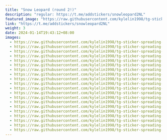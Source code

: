 ```yaml
---
title: "Snow Leopard (round 2!)"
description: "regular: https://t.me/addstickers/snowleopard2NL"
featured_image: "https://raw.githubusercontent.com/kylelin1998/tg-sticker-spreading-worldwide-images/main/img/3545677b-b52e-4ee2-b9af-713b7a219866.jpg"
link: "https://t.me/addstickers/snowleopard2NL"
weight: 3
date: 2024-01-14T19:43:12+08:00
images:
  - https://raw.githubusercontent.com/kylelin1998/tg-sticker-spreading-worldwide-images/main/img/3545677b-b52e-4ee2-b9af-713b7a219866.jpg
  - https://raw.githubusercontent.com/kylelin1998/tg-sticker-spreading-worldwide-images/main/img/3891f2ca-9242-4691-a12d-820fa3179401.jpg
  - https://raw.githubusercontent.com/kylelin1998/tg-sticker-spreading-worldwide-images/main/img/dbfa8411-2a3a-4734-b54e-93f489efa6f4.jpg
  - https://raw.githubusercontent.com/kylelin1998/tg-sticker-spreading-worldwide-images/main/img/d039ad63-5eda-440e-a86c-7f3d9ee50345.jpg
  - https://raw.githubusercontent.com/kylelin1998/tg-sticker-spreading-worldwide-images/main/img/d7c5182d-2c0f-47a8-bf23-c48888925e5e.jpg
  - https://raw.githubusercontent.com/kylelin1998/tg-sticker-spreading-worldwide-images/main/img/80583344-2d3d-4072-b007-1019dbfec6b7.jpg
  - https://raw.githubusercontent.com/kylelin1998/tg-sticker-spreading-worldwide-images/main/img/797706c4-21c9-411a-b775-bccb300be38e.jpg
  - https://raw.githubusercontent.com/kylelin1998/tg-sticker-spreading-worldwide-images/main/img/419a9adc-8bad-419c-8c13-46adc77b4f26.jpg
  - https://raw.githubusercontent.com/kylelin1998/tg-sticker-spreading-worldwide-images/main/img/477fd8b8-2b92-4db5-862a-87d314773dfe.jpg
  - https://raw.githubusercontent.com/kylelin1998/tg-sticker-spreading-worldwide-images/main/img/4688bafa-508b-4e3e-bd0e-005f3a5d6ec6.jpg
  - https://raw.githubusercontent.com/kylelin1998/tg-sticker-spreading-worldwide-images/main/img/8ef84e4a-a4e7-4ef6-a4b0-971f8722b33f.jpg
  - https://raw.githubusercontent.com/kylelin1998/tg-sticker-spreading-worldwide-images/main/img/7473081d-b636-4c8d-b667-c553e5743827.jpg
  - https://raw.githubusercontent.com/kylelin1998/tg-sticker-spreading-worldwide-images/main/img/807986ba-50e8-4927-94ab-474b8811054a.jpg
  - https://raw.githubusercontent.com/kylelin1998/tg-sticker-spreading-worldwide-images/main/img/b20513d7-c22b-4f21-a0d8-41a54295f9c1.jpg
  - https://raw.githubusercontent.com/kylelin1998/tg-sticker-spreading-worldwide-images/main/img/689bf178-b946-4707-bf34-d31d021bd7b2.jpg
  - https://raw.githubusercontent.com/kylelin1998/tg-sticker-spreading-worldwide-images/main/img/2251cbd6-8044-4680-a271-258066135aa0.jpg
  - https://raw.githubusercontent.com/kylelin1998/tg-sticker-spreading-worldwide-images/main/img/9054ab1e-96e7-4bdb-a276-e07b9444a6a6.jpg
  - https://raw.githubusercontent.com/kylelin1998/tg-sticker-spreading-worldwide-images/main/img/c272605e-0439-49c6-a76a-0d1f994ef29f.jpg
  - https://raw.githubusercontent.com/kylelin1998/tg-sticker-spreading-worldwide-images/main/img/8c90801e-4477-4f22-b24c-8ea102ba7c87.jpg
  - https://raw.githubusercontent.com/kylelin1998/tg-sticker-spreading-worldwide-images/main/img/0218f98b-2713-4145-b1d6-be858d52ff06.jpg
---
```

